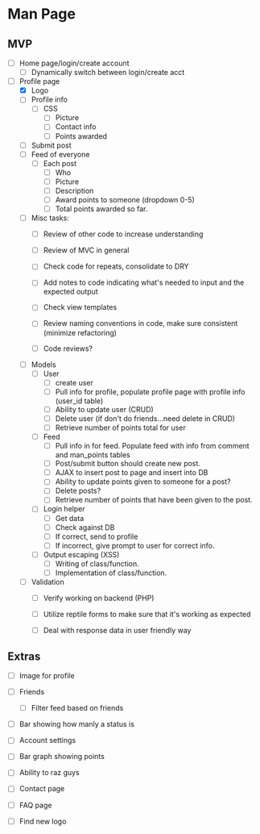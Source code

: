 # Man Page

## MVP
- [ ] Home page/login/create account
  - [ ] Dynamically switch between login/create acct
- [ ] Profile page
  - [x] Logo
  - [ ] Profile info
    - [ ] CSS
      - [ ] Picture
      - [ ] Contact info
      - [ ] Points awarded

  - [ ] Submit post
  - [ ] Feed of everyone
    - [ ] Each post
      - [ ] Who
      - [ ] Picture
      - [ ] Description
      - [ ] Award points to someone (dropdown 0-5)
      - [ ] Total points awarded so far.
  
  - [ ] Misc tasks:
    - [ ] Review of other code to increase understanding
    - [ ] Review of MVC in general
    - [ ] Check code for repeats, consolidate to DRY
    - [ ] Add notes to code indicating what's needed to input and the expected output
    - [ ] Check view templates
    - [ ] Review naming conventions in code, make sure consistent (minimize refactoring)
    - [ ] Code reviews?


  - [ ] Models
    - [ ] User
      - [ ] create user
      - [ ] Pull info for profile, populate profile page with profile info (user_id table)
      - [ ] Ability to update user (CRUD)
      - [ ] Delete user (if don't do friends...need delete in CRUD)
      - [ ] Retrieve number of points total for user
    - [ ] Feed
      - [ ] Pull info in for feed.  Populate feed with info from comment and man_points tables
      - [ ] Post/submit button should create new post.
      - [ ] AJAX to insert post to page and insert into DB
      - [ ] Ability to update points given to someone for a post?
      - [ ] Delete posts?
      - [ ] Retrieve number of points that have been given to the post.
    - [ ] Login helper
      - [ ] Get data
      - [ ] Check against DB
      - [ ] If correct, send to profile
      - [ ] If incorrect, give prompt to user for correct info.
    - [ ] Output escaping (XSS)
      - [ ] Writing of class/function.
      - [ ] Implementation of class/function.
    
  - [ ] Validation
    - [ ] Verify working on backend (PHP)
    - [ ] Utilize reptile forms to make sure that it's working as expected
    - [ ] Deal with response data in user friendly way



  
## Extras
- [ ] Image for profile
- [ ] Friends
  - [ ] Filter feed based on friends
- [ ] Bar showing how manly a status is
- [ ] Account settings
- [ ] Bar graph showing points
- [ ] Ability to raz guys
- [ ] Contact page
- [ ] FAQ page
- [ ] Find new logo

